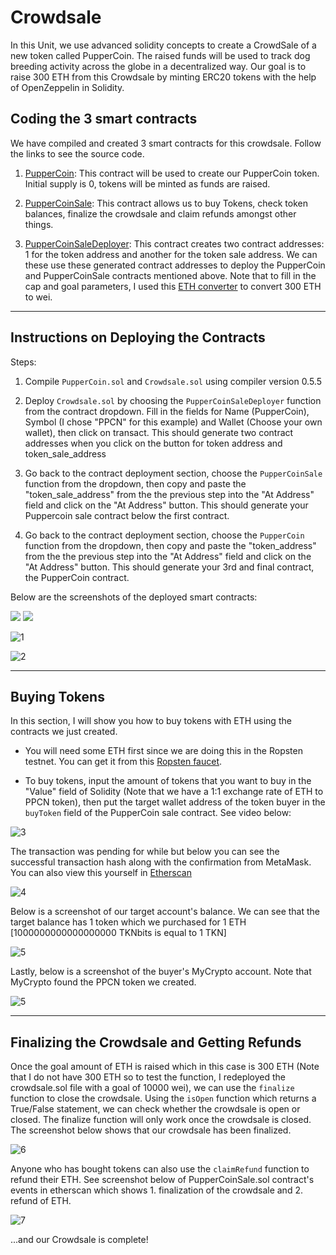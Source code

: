 # Crowdsale

In this Unit, we use advanced solidity concepts to create a CrowdSale of a new token called PupperCoin. The raised funds will be used to track dog breeding activity across the globe in a decentralized way. Our goal is to raise 300 ETH from this Crowdsale by minting ERC20 tokens with the help of OpenZeppelin in Solidity.

## Coding the 3 smart contracts

We have compiled and created 3 smart contracts for this crowdsale. Follow the links to see the source code.

1. [PupperCoin](PupperCoin.sol): This contract will be used to create our PupperCoin token. Initial supply is 0, tokens will be minted as funds are raised.

2. [PupperCoinSale](Crowdsale.sol): This contract allows us to buy Tokens, check token balances, finalize the crowdsale and claim refunds amongst other things.

3. [PupperCoinSaleDeployer](Crowdsale.sol): This contract creates two contract addresses: 1 for the token address and another for the token sale address. We can these use these generated contract addresses to deploy the PupperCoin and PupperCoinSale contracts mentioned above. Note that to fill in the cap and goal parameters, I used this [ETH converter](https://eth-converter.com/) to convert 300 ETH to wei. 

------------------------------

## Instructions on Deploying the Contracts

Steps:
1. Compile `PupperCoin.sol` and `Crowdsale.sol` using compiler version 0.5.5

2. Deploy `Crowdsale.sol` by choosing the `PupperCoinSaleDeployer` function from the contract dropdown. Fill in the fields for Name (PupperCoin), Symbol (I chose "PPCN" for this example) and Wallet (Choose your own wallet), then click on transact. This should generate two contract addresses when you click on the button for token address and token_sale_address

3. Go back to the contract deployment section, choose the `PupperCoinSale` function from the dropdown, then copy and paste the "token_sale_address" from the the previous step into the "At Address" field and click on the "At Address" button. This should generate your Puppercoin sale contract below the first contract. 

4. Go back to the contract deployment section, choose the `PupperCoin` function from the dropdown, then copy and paste the "token_address" from the the previous step into the "At Address" field and click on the "At Address" button. This should generate your 3rd and final contract, the PupperCoin contract.

Below are the screenshots of the deployed smart contracts:

<p float="left">
  <img src="Screenshots/contract_1and2.png"/>
  <img src="Screenshots/contract_3.png"/> 
 </p>


![1](Screenshots/contract_1and2.png)

![2](Screenshots/contract_3.png)

------------------------

## Buying Tokens

In this section, I will show you how to buy tokens with ETH using the contracts we just created. 

- You will need some ETH first since we are doing this in the Ropsten testnet. You can get it from this [Ropsten faucet](https://faucet.ropsten.be/).

- To buy tokens, input the amount of tokens that you want to buy in the "Value" field of Solidity (Note that we have a 1:1 exchange rate of ETH to PPCN token), then put the target wallet address of the token buyer in the `buyToken` field of the PupperCoin sale contract. See video below:

![3](Screenshots/BuyingToken_short.gif)

The transaction was pending for while but below you can see the successful transaction hash along with the confirmation from MetaMask. You can also view this yourself in [Etherscan](https://ropsten.etherscan.io/tx/0xc30a02358422004c86984bf5a072bd5c447af0ccf2b35cb283891218883ef865)

![4](Screenshots/etherscan_metamask.png)

Below is a screenshot of our target account's balance. We can see that the target balance has 1 token which we purchased for 1 ETH [1000000000000000000 TKNbits is equal to 1 TKN]

![5](Screenshots/token_balance_edit.png)

Lastly, below is a screenshot of the buyer's MyCrypto account. Note that MyCrypto found the PPCN token we created. 

![5](Screenshots/mycrypto.png)

-------------------------

## Finalizing the Crowdsale and Getting Refunds

Once the goal amount of ETH is raised which in this case is 300 ETH (Note that I do not have 300 ETH so to test the function, I redeployed the crowdsale.sol file with a goal of 10000 wei), we can use the `finalize` function to close the crowdsale. Using the `isOpen` function which returns a True/False statement, we can check whether the crowdsale is open or closed. The finalize function will only work once the crowdsale is closed. The screenshot below shows that our crowdsale has been finalized.

![6](Screenshots/Finalize.png)

Anyone who has bought tokens can also use the `claimRefund` function to refund their ETH. See screenshot below of PupperCoinSale.sol contract's events in etherscan which shows 1. finalization of the crowdsale and 2. refund of ETH.

![7](Screenshots/contract_events.png)


...and our Crowdsale is complete!